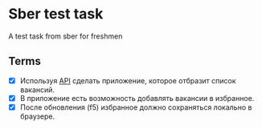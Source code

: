 # Sber test task

A test task from sber for freshmen

## Terms

- [X] Используя [API](https://jobs.github.com/api) сделать приложение, которое отбразит список вакансий.
- [X] В приложение есть возможность добавлять вакансии в избранное.
- [X] После обновления (f5) избранное должно сохраняться локально в браузере.